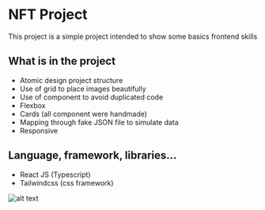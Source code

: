 # NFT Project

This project is a simple project intended to show some basics frontend skills

## What is in the project

-   Atomic design project structure
-   Use of grid to place images beautifully
-   Use of component to avoid duplicated code
-   Flexbox
-   Cards (all component were handmade)
-   Mapping through fake JSON file to simulate data
-   Responsive

## Language, framework, libraries...

-   React JS (Typescript)
-   Tailwindcss (css framework)

![alt text](https://github.com/Samuel-POTTER/nft-website/blob/main/preview.gif)

